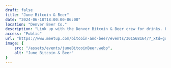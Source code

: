 ```yaml
---
draft: false
title: "June Bitcoin & Beer"
date: "2024-06-18T18:00:00-06:00"
location: "Denver Beer Co."
description: "Link up with the Denver Bitcoin & Beer crew for drinks. First $300 tab on The Space!"
access: "Public"
url: "https://www.meetup.com/bitcoin-and-beer/events/301568164/?_xtd=gqFyqTIyMTY3NjYwMKFwo2FwaQ%253D%253D&from=ref"
image: {
    src: "/assets/events/juneBitcoinBeer.webp",
    alt: "June Bitcoin & Beer"
}
---
```


